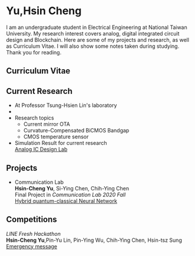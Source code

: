 # Yu,Hsin Cheng
I am an undergraduate student in Electrical Engineering at National Taiwan University. 
My research interest covers analog, digital integrated circuit design and Blockchain.
Here are some of my projects and research, as well as Curriculum Vitae.
I will also show some notes taken during studying.
Thank you for reading.

<!--# Publications
-->

## Curriculum Vitae


## Current Research
* At Professor Tsung-Hsien Lin's laboratory 
* 
* Research topics
  * Current mirror OTA
  * Curvature-Compensated BiCMOS Bandgap
  * CMOS temperature sensor
* Simulation Result for current research<br>
[Analog IC Design Lab](https://github.com/HsinCheng530/Analog-IC-Design-Lab.git)



## Projects
* Communication Lab<br>
**Hsin-Cheng Yu**, Si-Ying Chen, Chih-Ying Chen<br>
Final Project in *Communication Lab 2020 Fall*<br>
[Hybrid quantum-classical Neural Network](https://github.com/HsinCheng530/Communication-Lab.git)


## Competitions
_LINE Fresh Hackathon_<br>
**Hsin-Cheng Yu**,Pin-Yu Lin, Pin-Ying Wu, Chih-Ying Chen, Hsin-tsz Sung<br>
[Emergency message](https://github.com/HsinCheng530/LINE-Fresh-Hackathon.git)


<!--You can use the [editor on GitHub](https://github.com/HsinCheng530/HsinCheng530.github.io/edit/main/README.md) to maintain and preview the content for your website in Markdown files.

Whenever you commit to this repository, GitHub Pages will run [Jekyll](https://jekyllrb.com/) to rebuild the pages in your site, from the content in your Markdown files.

### Markdown
Markdown is a lightweight and easy-to-use syntax for styling your writing. It includes conventions for

```markdown
Syntax highlighted code block
# Header 1
## Header 2
### Header 3

- Bulleted
- List

1. Numbered
2. List

**Bold** and _Italic_ and `Code` text

[Link](url) and ![Image](src)
```

For more details see [GitHub Flavored Markdown](https://guides.github.com/features/mastering-markdown/).

### Jekyll Themes

Your Pages site will use the layout and styles from the Jekyll theme you have selected in your [repository settings](https://github.com/HsinCheng530/HsinCheng530.github.io/settings). The name of this theme is saved in the Jekyll `_config.yml` configuration file.

### Support or Contact

Having trouble with Pages? Check out our [documentation](https://docs.github.com/categories/github-pages-basics/) or [contact support](https://support.github.com/contact) and we’ll help you sort it out.
-->
